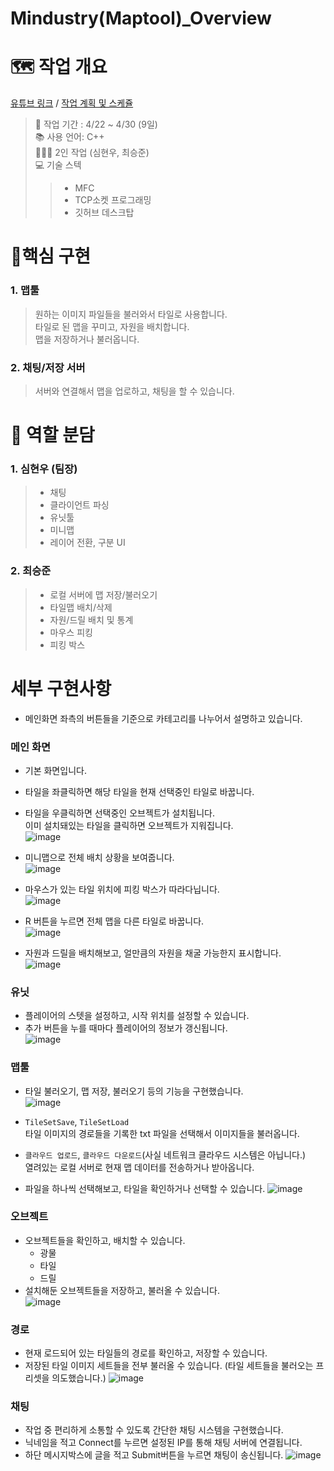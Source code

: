 # Mindustry(Maptool)_Overview
# 🗺️ 작업 개요
[유튜브 링크](https://youtu.be/6f3Dh_f-bUI?si=luaAIkSgYBgvT8lV) / 
[작업 계획 및 스케쥴](https://docs.google.com/spreadsheets/d/1bZk6VRwaPgibCmlTrZYsdJl5gqvpjnND-Cx6VtI6I94/edit?usp=sharing)
>🏁 작업 기간 : 4/22 ~ 4/30 (9일)  
>📚 사용 언어: C++  
>🧑‍🤝‍🧑 2인 작업 (심현우, 최승준)  
>💻 기술 스텍  
>>- MFC  
>>- TCP소켓 프로그래밍  
>>- 깃허브 데스크탑

# 🚩핵심 구현
### 1. 맵툴
> 원하는 이미지 파일들을 불러와서 타일로 사용합니다.  
> 타일로 된 맵을 꾸미고, 자원을 배치합니다.  
> 맵을 저장하거나 불러옵니다.  

### 2. 채팅/저장 서버
> 서버와 연결해서 맵을 업로하고, 채팅을 할 수 있습니다.  

# 👷 역할 분담
### 1. 심현우 (팀장)
> - 채팅  
> - 클라이언트 파싱  
> - 유닛툴  
> - 미니맵  
> - 레이어 전환, 구분 UI  

### 2. 최승준
> - 로컬 서버에 맵 저장/불러오기  
> - 타일맵 배치/삭제  
> - 자원/드릴 배치 및 통계  
> - 마우스 피킹  
> - 피킹 박스  


# 세부 구현사항
- 메인화면 좌측의 버튼들을 기준으로 카테고리를 나누어서 설명하고 있습니다.

### 메인 화면
- 기본 화면입니다.
- 타일을 좌클릭하면 해당 타일을 현재 선택중인 타일로 바꿉니다.
- 타일을 우클릭하면 선택중인 오브젝트가 설치됩니다.  
이미 설치돼있는 타일을 클릭하면 오브젝트가 지워집니다.  
![image](https://github.com/user-attachments/assets/802149f1-6449-464d-a7e1-458c453a3cec)


- 미니맵으로 전체 배치 상황을 보여줍니다.  
![image](https://github.com/user-attachments/assets/8331a947-db13-42b3-abb0-3696f5f8b129)  

- 마우스가 있는 타일 위치에 피킹 박스가 따라다닙니다.  
![image](https://github.com/user-attachments/assets/0e4d846d-eb8c-43d7-ac7c-e1be8d5e2040)

- R 버튼을 누르면 전체 맵을 다른 타일로 바꿉니다.  
![image](https://github.com/user-attachments/assets/995c9fe8-19e0-41ef-b3dc-1f47743b2514)

- 자원과 드릴을 배치해보고, 얼만큼의 자원을 채굴 가능한지 표시합니다.  
![image](https://github.com/user-attachments/assets/2e584305-7cd4-4448-8102-e68c8545f949)

### 유닛
- 플레이어의 스텟을 설정하고, 시작 위치를 설정할 수 있습니다.
- 추가 버튼을 누를 때마다 플레이어의 정보가 갱신됩니다.  
![image](https://github.com/user-attachments/assets/1d9e91a9-235d-407b-825c-4cb7787b1bf2)


### 맵툴
- 타일 불러오기, 맵 저장, 불러오기 등의 기능을 구현했습니다.  
![image](https://github.com/user-attachments/assets/ab1bf585-6cbe-49bc-85ed-47fa24a97c65)

- ```TileSetSave```, ```TileSetLoad```  
타일 이미지의 경로들을 기록한 txt 파일을 선택해서 이미지들을 불러옵니다.  

- ```클라우드 업로드```, ```클라우드 다운로드```(사실 네트워크 클라우드 시스템은 아닙니다.)  
열려있는 로컬 서버로 현재 맵 데이터를 전송하거나 받아옵니다.

- 파일을 하나씩 선택해보고, 타일을 확인하거나 선택할 수 있습니다.
![image](https://github.com/user-attachments/assets/cb26b6bb-d4b2-4b6f-ac82-1ea6d7bc336b)

### 오브젝트
- 오브젝트들을 확인하고, 배치할 수 있습니다.  
   - 광물  
   - 타일  
   - 드릴  
- 설치해둔 오브젝트들을 저장하고, 불러올 수 있습니다.  
![image](https://github.com/user-attachments/assets/943f4bff-eb98-41a7-bfbe-630131d783a1)


### 경로
- 현재 로드되어 있는 타일들의 경로를 확인하고, 저장할 수 있습니다.
- 저장된 타일 이미지 세트들을 전부 불러올 수 있습니다.
(타일 세트들을 불러오는 프리셋을 의도했습니다.)
![image](https://github.com/user-attachments/assets/d5e2caf3-4365-408c-b4e6-bdfe420be2de)

### 채팅
- 작업 중 편리하게 소통할 수 있도록 간단한 채팅 시스템을 구현했습니다.
- 닉네임을 적고 Connect를 누르면 설정된 IP를 통해 채팅 서버에 연결됩니다.
- 하단 메시지박스에 글을 적고 Submit버튼을 누르면 채팅이 송신됩니다.
![image](https://github.com/user-attachments/assets/dac79919-6f89-48b1-b2fb-70682d0962ba)
